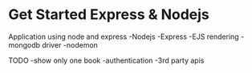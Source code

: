 # Get Started Express & Nodejs
Application using node and express
-Nodejs
-Express
-EJS rendering
-mongodb driver
-nodemon

TODO
-show only one book
-authentication
-3rd party apis
